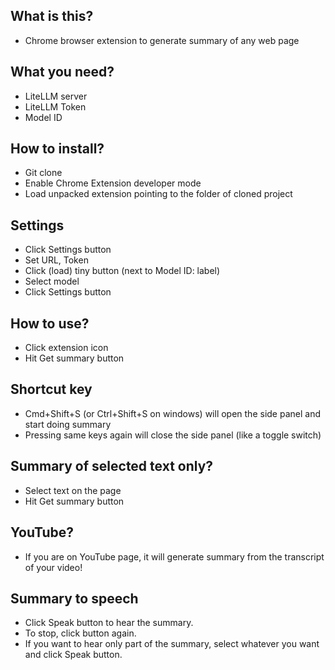 
## What is this?
- Chrome browser extension to generate summary of any web page

## What you need?
- LiteLLM server
- LiteLLM Token
- Model ID

## How to install?
- Git clone
- Enable Chrome Extension developer mode
- Load unpacked extension pointing to the folder of cloned project

## Settings
- Click Settings button
- Set URL, Token
- Click (load) tiny button (next to Model ID: label)
- Select model
- Click Settings button

## How to use?
- Click extension icon
- Hit Get summary button

## Shortcut key
- Cmd+Shift+S (or Ctrl+Shift+S on windows) will open the side panel and start doing summary
- Pressing same keys again will close the side panel (like a toggle switch)

## Summary of selected text only?
- Select text on the page
- Hit Get summary button

## YouTube?
- If you are on YouTube page, it will generate summary from the transcript of your video!

## Summary to speech
- Click Speak button to hear the summary.
- To stop, click button again.
- If you want to hear only part of the summary, select whatever you want and click Speak button.